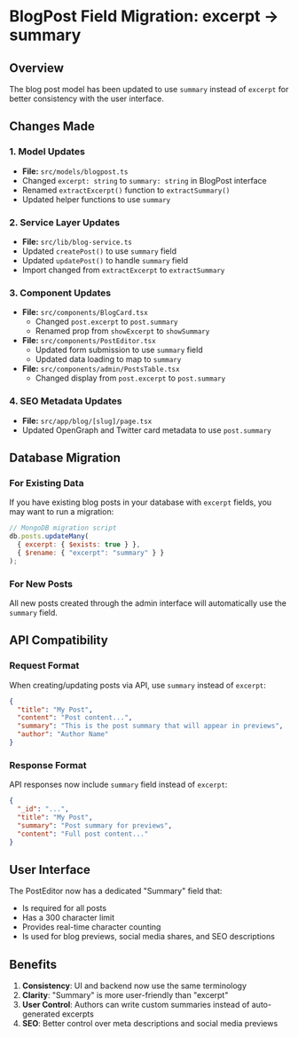 # BlogPost Field Migration: excerpt → summary

## Overview
The blog post model has been updated to use `summary` instead of `excerpt` for better consistency with the user interface.

## Changes Made

### 1. Model Updates
- **File:** `src/models/blogpost.ts`
- Changed `excerpt: string` to `summary: string` in BlogPost interface
- Renamed `extractExcerpt()` function to `extractSummary()`
- Updated helper functions to use `summary`

### 2. Service Layer Updates
- **File:** `src/lib/blog-service.ts`
- Updated `createPost()` to use `summary` field
- Updated `updatePost()` to handle `summary` field
- Import changed from `extractExcerpt` to `extractSummary`

### 3. Component Updates
- **File:** `src/components/BlogCard.tsx`
  - Changed `post.excerpt` to `post.summary`
  - Renamed prop from `showExcerpt` to `showSummary`
- **File:** `src/components/PostEditor.tsx`
  - Updated form submission to use `summary` field
  - Updated data loading to map to `summary`
- **File:** `src/components/admin/PostsTable.tsx`
  - Changed display from `post.excerpt` to `post.summary`

### 4. SEO Metadata Updates
- **File:** `src/app/blog/[slug]/page.tsx`
- Updated OpenGraph and Twitter card metadata to use `post.summary`

## Database Migration

### For Existing Data
If you have existing blog posts in your database with `excerpt` fields, you may want to run a migration:

```javascript
// MongoDB migration script
db.posts.updateMany(
  { excerpt: { $exists: true } },
  { $rename: { "excerpt": "summary" } }
);
```

### For New Posts
All new posts created through the admin interface will automatically use the `summary` field.

## API Compatibility

### Request Format
When creating/updating posts via API, use `summary` instead of `excerpt`:

```json
{
  "title": "My Post",
  "content": "Post content...",
  "summary": "This is the post summary that will appear in previews",
  "author": "Author Name"
}
```

### Response Format
API responses now include `summary` field instead of `excerpt`:

```json
{
  "_id": "...",
  "title": "My Post",
  "summary": "Post summary for previews",
  "content": "Full post content..."
}
```

## User Interface

The PostEditor now has a dedicated "Summary" field that:
- Is required for all posts
- Has a 300 character limit
- Provides real-time character counting
- Is used for blog previews, social media shares, and SEO descriptions

## Benefits

1. **Consistency**: UI and backend now use the same terminology
2. **Clarity**: "Summary" is more user-friendly than "excerpt"
3. **User Control**: Authors can write custom summaries instead of auto-generated excerpts
4. **SEO**: Better control over meta descriptions and social media previews
